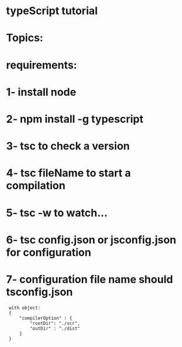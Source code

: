 # typeScript tutorial
# Topics:
# requirements:
# 1- install node
# 2- npm install -g typescript
# 3- tsc to check a version
# 4- tsc fileName to start a compilation
# 5- tsc -w to watch...
# 6- tsc config.json or jsconfig.json for configuration
# 7- configuration file name should tsconfig.json

     with object:
     {
         "compilerOption" : {
             "rootDir": "./scr",
             "outDir" : "./dist" 
         }
     }



